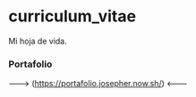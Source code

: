 # curriculum_vitae
Mi hoja de vida.


### Portafolio
---> (https://portafolio.josepher.now.sh/) <---